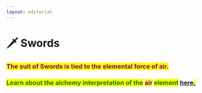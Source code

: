 ```yaml
---
layout: editorial
---
```


# 🗡 Swords



### <mark style="color:purple;"></mark>

### <mark style="color:purple;">The suit of Swords is tied to the elemental force of air.</mark>

<mark style="color:purple;"></mark>

### <mark style="color:green;">Learn about the alchemy interpretation of the</mark> <mark style="color:purple;">air</mark> <mark style="color:green;">element</mark> [here<mark style="color:green;">.</mark>](../../../../../alchemy/the-usdchoice-of-alchemy/undefined-4/the-four-elements/aria.md)<mark style="color:green;"></mark>

<mark style="color:green;"></mark>

<mark style="color:green;"></mark>

